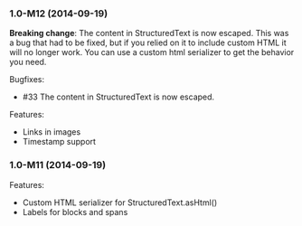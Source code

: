 ### 1.0-M12 (2014-09-19)

**Breaking change**: The content in StructuredText is now escaped. This was a bug that had to be fixed, but if you relied on it to include custom HTML it will no longer work. You can use a custom html serializer to get the behavior you need.

Bugfixes:

  - \#33 The content in StructuredText is now escaped.

Features:

  - Links in images
  - Timestamp support
  

### 1.0-M11 (2014-09-19)

Features:

  - Custom HTML serializer for StructuredText.asHtml()
  - Labels for blocks and spans

